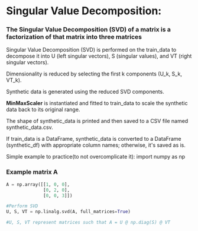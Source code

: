 # Singular Value Decomposition:

### The Singular Value Decomposition (SVD) of a matrix is a factorization of that matrix into three matrices

Singular Value Decomposition (SVD) is performed on the train_data to decompose it into U (left singular vectors), S (singular values), and VT (right singular vectors).

Dimensionality is reduced by selecting the first k components (U_k, S_k, VT_k).

Synthetic data is generated using the reduced SVD components.

**MinMaxScaler** is instantiated and fitted to train_data to scale the synthetic data back to its original range.

The shape of synthetic_data is printed and then saved to a CSV file named synthetic_data.csv.

If train_data is a DataFrame, synthetic_data is converted to a DataFrame (synthetic_df) with appropriate column names; otherwise, it's saved as is.

Simple example to practice(to not overcomplicate it):
import numpy as np

### Example matrix A
```python
A = np.array([[1, 0, 0],
              [0, 2, 0],
              [0, 0, 3]])

#Perform SVD
U, S, VT = np.linalg.svd(A, full_matrices=True)

#U, S, VT represent matrices such that A = U @ np.diag(S) @ VT
```
